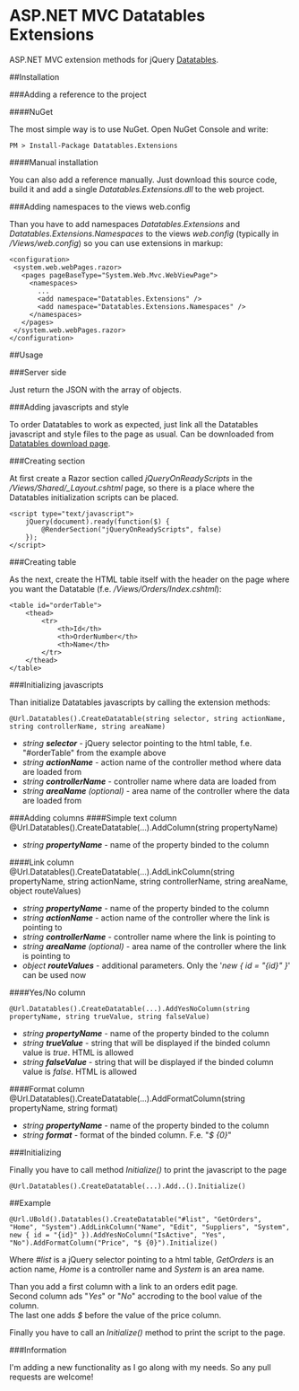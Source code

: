 # ASP.NET MVC Datatables ExtensionsASP.NET MVC extension methods for jQuery [Datatables](http://datatables.net).##Installation###Adding a reference to the project####NuGetThe most simple way is to use NuGet. Open NuGet Console and write:    PM > Install-Package Datatables.Extensions####Manual installationYou can also add a reference manually. Just download this source code, build it and add a single _Datatables.Extensions.dll_ to the web project.###Adding namespaces to the views web.configThan you have to add namespaces _Datatables.Extensions_ and _Datatables.Extensions.Namespaces_ to the views _web.config_ (typically in _/Views/web.config_) so you can use extensions in markup:    <configuration>     <system.web.webPages.razor>       <pages pageBaseType="System.Web.Mvc.WebViewPage">         <namespaces>           ...           <add namespace="Datatables.Extensions" />           <add namespace="Datatables.Extensions.Namespaces" />         </namespaces>       </pages>     </system.web.webPages.razor>    </configuration>##Usage###Server sideJust return the JSON with the array of objects.###Adding javascripts and styleTo order Datatables to work as expected, just link all the Datatables javascript and style files to the page as usual. Can be downloaded from [Datatables download page](http://datatables.net/download/index).###Creating sectionAt first create a Razor section called _jQueryOnReadyScripts_ in the _/Views/Shared/\_Layout.cshtml_  page, so there is a place where the Datatables initialization scripts can be placed.    <script type="text/javascript">        jQuery(document).ready(function($) {            @RenderSection("jQueryOnReadyScripts", false)        });    </script>###Creating tableAs the next, create the HTML table itself with the header on the page where you want the Datatable (f.e. _/Views/Orders/Index.cshtml_):    <table id="orderTable">        <thead>            <tr>                <th>Id</th>                <th>OrderNumber</th>                <th>Name</th>            </tr>        </thead>    </table>###Initializing javascriptsThan initialize Datatables javascripts by calling the extension methods:    @Url.Datatables().CreateDatatable(string selector, string actionName, string controllerName, string areaName)* _string **selector**_ - jQuery selector pointing to the html table, f.e. "#orderTable" from the example above* _string **actionName**_ - action name of the controller method where data are loaded from* _string **controllerName**_ - controller name where data are loaded from* _string **areaName** (optional)_ - area name of the controller where the data are loaded from###Adding columns####Simple text column    @Url.Datatables().CreateDatatable(...).AddColumn(string propertyName)* _string **propertyName**_ - name of the property binded to the column####Link column    @Url.Datatables().CreateDatatable(...).AddLinkColumn(string propertyName, string actionName, string controllerName, string areaName, object routeValues)* _string **propertyName**_ - name of the property binded to the column* _string **actionName**_ - action name of the controller where the link is pointing to* _string **controllerName**_ - controller name where the link is pointing to* _string **areaName** (optional)_ - area name of the controller where the link is pointing to* _object **routeValues**_ - additional parameters. Only the '_new { id = "{id}" }_' can be used now####Yes/No column    @Url.Datatables().CreateDatatable(...).AddYesNoColumn(string propertyName, string trueValue, string falseValue)* _string **propertyName**_ - name of the property binded to the column* _string **trueValue**_ - string that will be displayed if the binded column value is _true_. HTML is allowed* _string **falseValue**_ - string that will be displayed if the binded column value is _false_. HTML is allowed####Format column    @Url.Datatables().CreateDatatable(...).AddFormatColumn(string propertyName, string format)* _string **propertyName**_ - name of the property binded to the column* _string **format**_ - format of the binded column. F.e. "_$ {0}_"###InitializingFinally you have to call method _Initialize()_ to print the javascript to the page    @Url.Datatables().CreateDatatable(...).Add..().Initialize()##Example    @Url.UBold().Datatables().CreateDatatable("#list", "GetOrders", "Home", "System").AddLinkColumn("Name", "Edit", "Suppliers", "System", new { id = "{id}" }).AddYesNoColumn("IsActive", "Yes", "No").AddFormatColumn("Price", "$ {0}").Initialize()Where _#list_ is a jQuery selector pointing to a html table, _GetOrders_ is an action name, _Home_ is a controller name and _System_ is an area name.Than you add a first column with a link to an orders edit page.  Second column ads "_Yes_" or "_No_" accroding to the bool value of the column.  The last one adds _$_ before the value of the price column.Finally you have to call an _Initialize()_ method to print the script to the page.###InformationI'm adding a new functionality as I go along with my needs. So any pull requests are welcome!